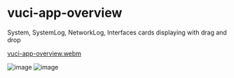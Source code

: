 # vuci-app-overview
System, SystemLog, NetworkLog, Interfaces cards displaying with drag and drop

[vuci-app-overview.webm](https://user-images.githubusercontent.com/75335966/204770678-c906e53b-612b-4866-b571-f2776d20ee80.webm)

![image](https://user-images.githubusercontent.com/75335966/204769020-a0eb0f4f-f1dc-4449-a6f9-a7ac22b83cb4.png)
![image](https://user-images.githubusercontent.com/75335966/204769049-aacacc37-ddb8-43bf-b08a-d9b54cc9cdb5.png)



